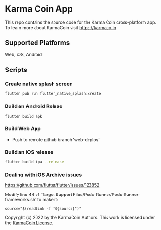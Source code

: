 # Karma Coin App

This repo contains the source code for the Karma Coin cross-platform app.
To learn more about KarmaCoin visit https://karmaco.in

## Supported Platforms
Web, iOS, Android

## Scripts

### Create native splash screen
```bash
flutter pub run flutter_native_splash:create
```

### Build an Android Relase
```bash
flutter build apk
```

### Build Web App
- Push to remote github branch 'web-deploy'

### Build an iOS release
```bash
flutter build ipa --release
```

### Dealing with iOS Archive issues
https://github.com/flutter/flutter/issues/123852

Modify line 44 of 'Target Support Files/Pods-Runner/Pods-Runner-frameworks.sh' to make it:

```
source="$(readlink -f "${source}")"
```

Copyright (c) 2022 by the KarmaCoin Authors. This work is licensed under the [KarmaCoin License](https://github.com/karma-coin/.github/blob/main/LICENSE).


